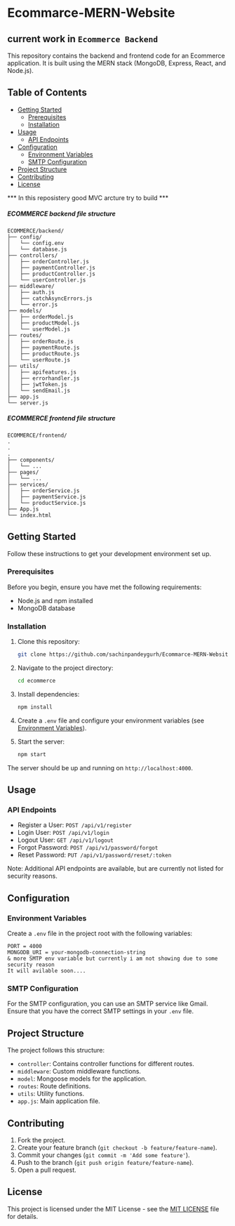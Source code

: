 # Ecommarce-MERN-Website


## current work in ``` Ecommerce Backend ```

This repository contains the backend and frontend code for an Ecommerce application. It is built using the MERN stack (MongoDB, Express, React, and Node.js).

## Table of Contents

- [Getting Started](##getting-started)
  - [Prerequisites](###prerequisites)
  - [Installation](###installation)
- [Usage](##usage)
  - [API Endpoints](###api-endpoints)
- [Configuration](##configuration)
  - [Environment Variables](##environment-variables)
  - [SMTP Configuration](##smtp-configuration)
- [Project Structure](##project-structure)
- [Contributing](##contributing)
- [License](##license)


*** In this reposistery good MVC arcture try to build ***
##### ECOMMERCE backend file structure
```
ECOMMERCE/backend/
├── config/
│   └── config.env
│   └── database.js
├── controllers/
│   ├── orderController.js
│   ├── paymentController.js
│   ├── productController.js
│   └── userController.js
├── middleware/
│   ├── auth.js
│   ├── catchAsyncErrors.js
│   └── error.js
├── models/
│   ├── orderModel.js
│   ├── productModel.js
│   └── userModel.js
├── routes/
│   ├── orderRoute.js
│   ├── paymentRoute.js
│   ├── productRoute.js
│   └── userRoute.js
├── utils/
│   ├── apifeatures.js
│   ├── errorhandler.js
│   ├── jwtToken.js
│   └── sendEmail.js
├── app.js
└── server.js
```
##### ECOMMERCE frontend file structure
```
ECOMMERCE/frontend/
.
.
.
├── components/
│   └── ...
├── pages/
│   └── ...
├── services/
│   ├── orderService.js
│   ├── paymentService.js
│   └── productService.js
├── App.js
└── index.html
```
## Getting Started

Follow these instructions to get your development environment set up.

### Prerequisites

Before you begin, ensure you have met the following requirements:

- Node.js and npm installed
- MongoDB database

### Installation

1. Clone this repository:

   ```sh
   git clone https://github.com/sachinpandeygurh/Ecommarce-MERN-Website.git
   ```

2. Navigate to the project directory:

   ```sh
   cd ecommerce
   ```

3. Install dependencies:

   ```sh
   npm install
   ```

4. Create a `.env` file and configure your environment variables (see [Environment Variables](#environment-variables)).

5. Start the server:

   ```sh
   npm start
   ```

The server should be up and running on `http://localhost:4000`.

## Usage

### API Endpoints

- Register a User: `POST /api/v1/register`
- Login User: `POST /api/v1/login`
- Logout User: `GET /api/v1/logout`
- Forgot Password: `POST /api/v1/password/forgot`
- Reset Password: `PUT /api/v1/password/reset/:token`
  
Note: Additional API endpoints are available, but are currently not listed for security reasons.

## Configuration

### Environment Variables

Create a `.env` file in the project root with the following variables:

```env
PORT = 4000
MONGODB_URI = your-mongodb-connection-string
& more SMTP env variable but currently i am not showing due to some security reason
It will avilable soon....
```

### SMTP Configuration

For the SMTP configuration, you can use an SMTP service like Gmail. Ensure that you have the correct SMTP settings in your `.env` file.

## Project Structure

The project follows this structure:

- `controller`: Contains controller functions for different routes.
- `middleware`: Custom middleware functions.
- `model`: Mongoose models for the application.
- `routes`: Route definitions.
- `utils`: Utility functions.
- `app.js`: Main application file.

## Contributing

1. Fork the project.
2. Create your feature branch (`git checkout -b feature/feature-name`).
3. Commit your changes (`git commit -m 'Add some feature'`).
4. Push to the branch (`git push origin feature/feature-name`).
5. Open a pull request.

## License

This project is licensed under the MIT License - see the [MIT LICENSE]([LICENSE](https://github.com/facebook/react/blob/main/LICENSE)https://github.com/facebook/react/blob/main/LICENSE) file for details.
